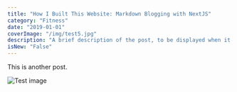 ```yaml
---
title: "How I Built This Website: Markdown Blogging with NextJS"
category: "Fitness"
date: "2019-01-01"
coverImage: "/img/test5.jpg"
description: "A brief description of the post, to be displayed when it is previewed. Shouldn't be more than a couple of sentences."
isNew: "False"
---
```


This is another post.

![Test image](/img/test_img.png)
